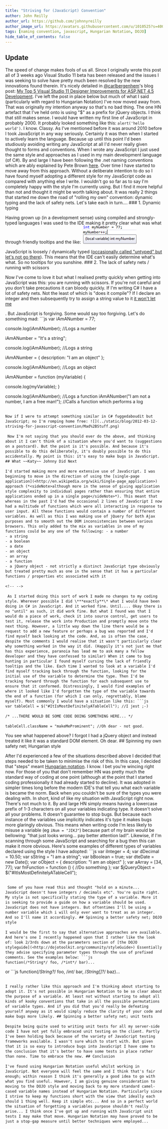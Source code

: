 ```yaml
---
title: "Striving for (JavaScript) Convention"
author: John Reilly
author_url: https://github.com/johnnyreilly
author_image_url: https://avatars.githubusercontent.com/u/1010525?s=400&u=294033082cfecf8ad1645b4290e362583b33094a&v=4
tags: [naming convention, javascript, Hungarian Notation, DOJO]
hide_table_of_contents: false
---
```

## Update

 The speed of change makes fools of us all. Since I originally wrote this post all of 3 weeks ago Visual Studio 11 beta has been released and the issues I was seeking to solve have pretty much been resolved by the new innovations found therein. It's nicely detailed in [@carlbergenhem](<http://www.twitter.com/carlbergenhem>)'s blog post: [My Top 5 Visual Studio 11 Designer Improvements for ASP.NET 4.5 Development](<http://blogs.telerik.com/blogs/posts/12-03-26/my-top-5-visual-studio-11-designer-improvements-for-asp-net-4-5-development.aspx>). I've left the post in place below but much of what I said (particularly with regard to Hungarian Notation) I've now moved away from. That was originally my intention anyway so that's no bad thing. The one HN artefact that I've held onto is using "$" as a prefix for jQuery objects. I think that still makes sense. I would have written my first line of JavaScript in probably 2000. It probably looked something like this: `alert('hello world')`. I know. Classy. As I've mentioned before it was around 2010 before I took JavaScript in any way seriously. Certainly it was then when I started to actively learn the language. Because up until this point I'd been studiously avoiding writing any JavaScript at all I'd never really given thought to forms and conventions. When I wrote any JavaScript I just used the same style and approaches as I used in my main development language (of C#). By and large I have been following the .net naming conventions which are ably explained by Pete Brown [here](<http://10rem.net/articles/net-naming-conventions-and-programming-standards---best-practices>). Over time I have started to move away from this approach. Without a deliberate intention to do so I have found myself adopting a different style for my JavaScript code as compared with anything else I write. I wouldn't go so far as to say I'm completely happy with the style I'm currently using. But I find it more helpful than not and thought it might be worth talking about. It was really 2 things that started me down the road of "rolling my own" convention: dynamic typing and the lack of safety nets. Let's take each in turn.... ### 1\. Dynamic typing

 Having grown up (in a development sense) using compiled and strongly-typed languages I was used to the IDE making it pretty clear what was what through friendly tooltips and the like: ![](../static/blog/2012-03-12-striving-for-javascript-convention/IDE.png)

 JavaScript is loosely / dynamically typed ([occasionally called "untyped" but let's not go there](<http://stackoverflow.com/questions/9154388/does-untyped-also-mean-dynamically-typed-in-the-academic-cs-world>)). This means that the IDE can't easily determine what's what. So no tooltips for you sunshine. ### 2\. The lack of safety nets / running with scissors

 Now I've come to love it but what I realised pretty quickly when getting into JavaScript was this: you are running with scissors. If you're not careful and you don't take precautions it can bloody quickly. If I'm writing C# I have a lot of safety nets. Not the least of which is "does it compile"? If I declare an integer and then subsequently try to assign a string value to it <u>it won't let me</u>

. But JavaScript is forgiving. Some would say too forgiving. Let's do something mad: ```js
var iAmANumber = 77;

console.log(iAmANumber); //Logs a number

iAmANumber = "It's a string";

console.log(iAmANumber); //Logs a string

iAmANumber = { 
  description: "I am an object"
};

console.log(iAmANumber); //Logs an object

iAmANumber = function (myVariable) {

  console.log(myVariable);
}

console.log(iAmANumber); //Logs a function
iAmANumber("I am not a number, I am a free man!"); //Calls a function which performs a log
```

Now if I were to attempt something similar in C# fuggedaboudit but JavaScript; no I'm romping home free: ![](../static/blog/2012-03-12-striving-for-javascript-convention/Mad%2BStuff.png)

 Now I'm not saying that you should ever do the above, and thinking about it I can't think of a situation where you'd want to (suggestions on a postcard). But the point is it's possible. And because it's possible to do this deliberately, it's doubly possible to do this accidentally. My point is this: it's easy to make bugs in JavaScript. ## What ~~Katy~~ Johnny Did Next

I'd started making more and more extensive use of JavaScript. I was beginning to move in the direction of using the [single-page application](<http://en.wikipedia.org/wiki/Single-page_application>) approach (*<sideNote>although more in the sense of giving application style complexity to individual pages rather than ensuring that entire applications ended up in a single page</sideNote>*). This meant that whereas in the past I'd had the occasional 2 lines of JavaScript I now had a multitude of functions which were all interacting in response to user input. All these functions would contain a number of different variables. As well as this I was making use of jQuery for both Ajax purposes and to smooth out the DOM inconsistencies between various browsers. This only added to the mix as variables in one of my functions could be any one of the following: - a number
- a string
- a boolean
- a date
- an object
- an array
- a function
- a jQuery object - not strictly a distinct JavaScript type obviously but treated pretty much as one in the sense that it has a particular functions / properties etc associated with it

<!-- -->

 As I started doing this sort of work I made no changes to my coding style. Wherever possible I did \***exactly**\* what I would have been doing in C# in JavaScript. And it worked fine. Until.... Okay there is no "until" as such, it did work fine. But what I found was that I would do a piece of work, check it into source control, get users to test it, release the work into Production and promptly move onto the next thing. However, a little way down the line there would be a request to add a new feature or perhaps a bug was reported and I'd find myself back looking at the code. And, as is often the case, despite the comments I would realise that it wasn't particularly clear why something worked in the way it did. (Happily it's not just me that has this experience, paranoia has lead me to ask many a fellow developer and they have confessed to similar) When it came to bug hunting in particular I found myself cursing the lack of friendly tooltips and the like. Each time I wanted to look at a variable I'd find myself tracking back through the function, looking for the initial use of the variable to determine the type. Then I'd be tracking forward through the function for each subsequent use to ensure that it conformed. Distressingly, I would find examples of where it looked like I'd forgotten the type of the variable towards the end of a function (for which I can only, regrettably, blame myself). Most commonly I would have a situation like this: ```js
var tableCell = $("#ItIsMostDefinitelyATableCell"); //I jest ;-)

/* ...THERE WOULD BE SOME CODE DOING SOMETHING HERE... */

tableCell.className = "makeMeProminent"; //Oh dear - not good.
```

 You see what happened above? I forgot I had a jQuery object and instead treated it like it was a standard DOM element. Oh dear. ## Spinning my own safety net; Hungarian style

 After I'd experienced a few of the situations described above I decided that steps needed to be taken to minimise the risk of this. In this case, I decided that "steps" meant [Hungarian notation](<http://en.wikipedia.org/wiki/Hungarian_notation>). I know. I bet you're wincing right now. For those of you that don't remember HN was pretty much the standard way of coding at one point (although at the point that I started coding professionally it had already started to decline). It was adopted in simpler times long before the modern IDE's that tell you what each variable is became the norm. Back when you couldn't be sure of the types you were dealing with. In short, kind of like my situation with JavaScript right now. There's not much to it. By and large HN simply means having a lowercase prefix of 1-3 characters on all your variables indicating type. It doesn't solve all your problems. It doesn't guarantee to stop bugs. But because each instance of the variables use implicitly indicates it's type it makes bugs more glaringly obvious. This means when writing code I'm less likely to misuse a variable (eg `iNum = "JIKJ"`) because part of my brain would be bellowing: "that just looks wrong... pay better attention lad!". Likewise, if I'm scanning through some JavaScript and searching for a bug then this can make it more obvious. Here's some examples of different types of variables declared using the style I have adopted: ```js
var iInteger = 4;
var dDecimal = 10.50;
var sString = "I am a string";
var bBoolean = true;
var dteDate = new Date();
var oObject = {
  description: "I am an object"
};
var aArray = [34, 77];
var fnFunction = function () {
  //Do something
};
var $jQueryObject = $("#ItIsMostDefinitelyATableCell");
```

 Some of you have read this and thought "hold on a minute... JavaScript doesn't have integers / decimals etc". You're quite right. My style is not specifically stating the type of a variable. More it is seeking to provide a guide on how a variable should be used. JavaScript does not have integers. But oftentimes I'll be using a number variable which i will only ever want to treat as an integer. And so I'll name it accordingly. ## Spinning a better safety net; DOJO style

I would be the first to say that alternative approaches are available. And here's one I recently happened upon that I rather like the look of: look 2/3rds down at the parameters section of [the DOJO styleguide](<http://dojotoolkit.org/community/styleGuide>) Essentially they advise specifying parameter types through the use of prefixed comments. See the examples below: ```js
function(/*String*/ foo, /*int*/ bar)...
```

or ```js
function(/*String?*/ foo, /*int*/ bar, /*String[]?*/ baz)...
```

I really rather like this approach and I'm thinking about starting to adopt it. It's not possible in Hungarian Notation to be so clear about the purpose of a variable. At least not without starting to adopt all kinds of kooky conventions that take in all the possible permutations of variable types. And if you did that you'd really be defeating yourself anyway as it would simply reduce the clarity of your code and make bugs more likely. ## Spinning a better safety net; unit tests

Despite being quite used to writing unit tests for all my server-side code I have not yet fully embraced unit testing on the client. Partly I've been holding back because of the variety of JavaScript testing frameworks available. I wasn't sure which to start with. But given that it is so easy to introduce bugs into JavaScript I have come to the conclusion that it's better to have some tests in place rather than none. Time to embrace the new. ## Conclusion

I've found using Hungarian Notation useful whilst working in JavaScript. Not everyone will feel the same and I think that's fair enough; within reason I think it's generally a good idea to go with what you find useful. However, I am giving genuine consideration to moving to the DOJO style and moving back to my more standard camel-cased variable names instead of Hungarian Notation. Particularly since I strive to keep my functions short with the view that ideally each should 1 thing well. Keep it simple etc... And so in a perfect world the situation of forgetting a variables purpose shouldn't really arise... I think once I've got up and running with JavaScript unit tests I may make that move. Hungarian Notation may have proved to be just a stop-gap measure until better techniques were employed... 
